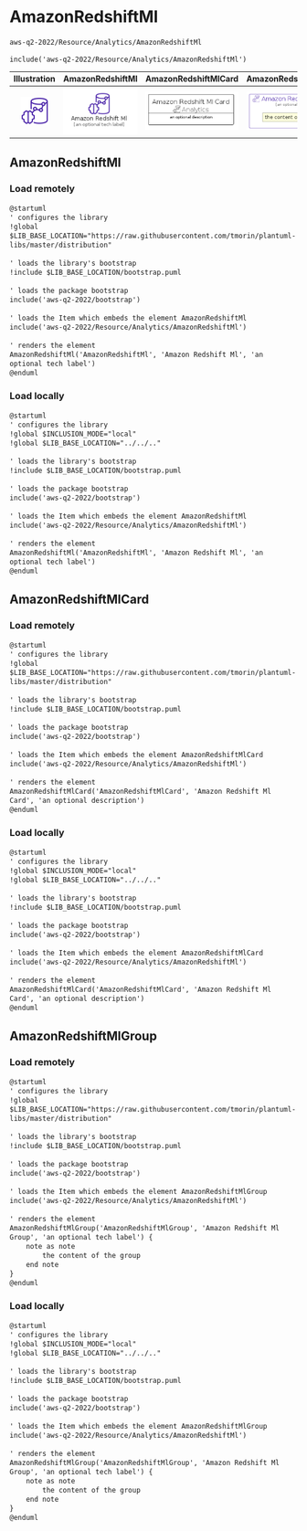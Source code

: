 # AmazonRedshiftMl


```text
aws-q2-2022/Resource/Analytics/AmazonRedshiftMl
```

```text
include('aws-q2-2022/Resource/Analytics/AmazonRedshiftMl')
```



| Illustration | AmazonRedshiftMl | AmazonRedshiftMlCard | AmazonRedshiftMlGroup |
| :---: | :---: | :---: | :---: |
| ![illustration for Illustration](../../../aws-q2-2022/Resource/Analytics/AmazonRedshiftMl.png) | ![illustration for AmazonRedshiftMl](../../../aws-q2-2022/Resource/Analytics/AmazonRedshiftMl.Local.png) | ![illustration for AmazonRedshiftMlCard](../../../aws-q2-2022/Resource/Analytics/AmazonRedshiftMlCard.Local.png) | ![illustration for AmazonRedshiftMlGroup](../../../aws-q2-2022/Resource/Analytics/AmazonRedshiftMlGroup.Local.png) |




## AmazonRedshiftMl

### Load remotely
```plantuml
@startuml
' configures the library
!global $LIB_BASE_LOCATION="https://raw.githubusercontent.com/tmorin/plantuml-libs/master/distribution"

' loads the library's bootstrap
!include $LIB_BASE_LOCATION/bootstrap.puml

' loads the package bootstrap
include('aws-q2-2022/bootstrap')

' loads the Item which embeds the element AmazonRedshiftMl
include('aws-q2-2022/Resource/Analytics/AmazonRedshiftMl')

' renders the element
AmazonRedshiftMl('AmazonRedshiftMl', 'Amazon Redshift Ml', 'an optional tech label')
@enduml
```

### Load locally
```plantuml
@startuml
' configures the library
!global $INCLUSION_MODE="local"
!global $LIB_BASE_LOCATION="../../.."

' loads the library's bootstrap
!include $LIB_BASE_LOCATION/bootstrap.puml

' loads the package bootstrap
include('aws-q2-2022/bootstrap')

' loads the Item which embeds the element AmazonRedshiftMl
include('aws-q2-2022/Resource/Analytics/AmazonRedshiftMl')

' renders the element
AmazonRedshiftMl('AmazonRedshiftMl', 'Amazon Redshift Ml', 'an optional tech label')
@enduml
```

## AmazonRedshiftMlCard

### Load remotely
```plantuml
@startuml
' configures the library
!global $LIB_BASE_LOCATION="https://raw.githubusercontent.com/tmorin/plantuml-libs/master/distribution"

' loads the library's bootstrap
!include $LIB_BASE_LOCATION/bootstrap.puml

' loads the package bootstrap
include('aws-q2-2022/bootstrap')

' loads the Item which embeds the element AmazonRedshiftMlCard
include('aws-q2-2022/Resource/Analytics/AmazonRedshiftMl')

' renders the element
AmazonRedshiftMlCard('AmazonRedshiftMlCard', 'Amazon Redshift Ml Card', 'an optional description')
@enduml
```

### Load locally
```plantuml
@startuml
' configures the library
!global $INCLUSION_MODE="local"
!global $LIB_BASE_LOCATION="../../.."

' loads the library's bootstrap
!include $LIB_BASE_LOCATION/bootstrap.puml

' loads the package bootstrap
include('aws-q2-2022/bootstrap')

' loads the Item which embeds the element AmazonRedshiftMlCard
include('aws-q2-2022/Resource/Analytics/AmazonRedshiftMl')

' renders the element
AmazonRedshiftMlCard('AmazonRedshiftMlCard', 'Amazon Redshift Ml Card', 'an optional description')
@enduml
```

## AmazonRedshiftMlGroup

### Load remotely
```plantuml
@startuml
' configures the library
!global $LIB_BASE_LOCATION="https://raw.githubusercontent.com/tmorin/plantuml-libs/master/distribution"

' loads the library's bootstrap
!include $LIB_BASE_LOCATION/bootstrap.puml

' loads the package bootstrap
include('aws-q2-2022/bootstrap')

' loads the Item which embeds the element AmazonRedshiftMlGroup
include('aws-q2-2022/Resource/Analytics/AmazonRedshiftMl')

' renders the element
AmazonRedshiftMlGroup('AmazonRedshiftMlGroup', 'Amazon Redshift Ml Group', 'an optional tech label') {
    note as note
        the content of the group
    end note
}
@enduml
```

### Load locally
```plantuml
@startuml
' configures the library
!global $INCLUSION_MODE="local"
!global $LIB_BASE_LOCATION="../../.."

' loads the library's bootstrap
!include $LIB_BASE_LOCATION/bootstrap.puml

' loads the package bootstrap
include('aws-q2-2022/bootstrap')

' loads the Item which embeds the element AmazonRedshiftMlGroup
include('aws-q2-2022/Resource/Analytics/AmazonRedshiftMl')

' renders the element
AmazonRedshiftMlGroup('AmazonRedshiftMlGroup', 'Amazon Redshift Ml Group', 'an optional tech label') {
    note as note
        the content of the group
    end note
}
@enduml
```

